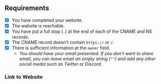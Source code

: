 <!-- To make our job easier, please spend time to review your application before submitting. -->

## Requirements
- [x] You have completed your website.
- [x] The website is reachable.
- [x] You have put a full stop (`.`) at the end of each of the CNAME and NS records. <!-- Example: "google.com." -->
- [x] The CNAME record doesn't contain `https://` or `/`.  <!-- This is not required if you are not using a CNAME record. -->
- [x] There is sufficient information at the `owner` field.
   - *You should have your email presented. If you don't want to share email, you can leave email an empty string (`""`) and add any other social media such as Twitter or Discord.*

### Link to Website
<!-- Please provide a link to your website below. -->
